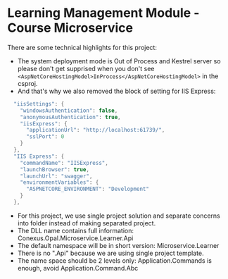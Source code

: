 # Learning Management Module - Course Microservice

There are some technical highlights for this project:

- The system deployment mode is Out of Process and Kestrel server so please don't get supprised when you don't see ```<AspNetCoreHostingModel>InProcess</AspNetCoreHostingModel>``` in the csproj.
- And that's why we also removed the block of setting for IIS Express:

```csharp
  "iisSettings": {
    "windowsAuthentication": false,
    "anonymousAuthentication": true,
    "iisExpress": {
      "applicationUrl": "http://localhost:61739/",
      "sslPort": 0
    }
  },
  "IIS Express": {
    "commandName": "IISExpress",
    "launchBrowser": true,
    "launchUrl": "swagger",
    "environmentVariables": {
      "ASPNETCORE_ENVIRONMENT": "Development"
    }
  },
```
- For this project, we use single project solution and separate concerns into folder instead of making separated project.
- The DLL name contains full information: Conexus.Opal.Microservice.Learner.Api
- The default namespace will be in short version: Microservice.Learner
- There is no ".Api" because we are using single project template.
- The name space should be 2 levels only: Application.Commands is enough, avoid Application.Command.Abc
